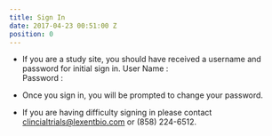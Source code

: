 ```yaml
---
title: Sign In
date: 2017-04-23 00:51:00 Z
position: 0
---
```


* If you are a study site, you should have received a username and password for initial sign in.
  User Name : \
  Password :

* Once you sign in, you will be prompted to change your password.

* If you are having difficulty signing in please contact clincialtrials@lexentbio.com or (858) 224-6512. 
